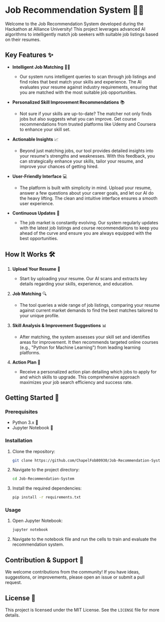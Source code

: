 # Job Recommendation System 🧑‍💼

Welcome to the Job Recommendation System developed during the Hackathon at Alliance University! This project leverages advanced AI algorithms to intelligently match job seekers with suitable job listings based on their resumes.

## Key Features ✨

- **Intelligent Job Matching** 🕵️‍♂️
  - Our system runs intelligent queries to scan through job listings and find roles that best match your skills and experience. The AI evaluates your resume against industry requirements, ensuring that you are matched with the most suitable job opportunities.

- **Personalized Skill Improvement Recommendations** 📚
  - Not sure if your skills are up-to-date? The matcher not only finds jobs but also suggests what you can improve. Get course recommendations from trusted platforms like Udemy and Coursera to enhance your skill set.

- **Actionable Insights** 📈
  - Beyond just matching jobs, our tool provides detailed insights into your resume's strengths and weaknesses. With this feedback, you can strategically enhance your skills, tailor your resume, and improve your chances of getting hired.

- **User-Friendly Interface** 💻
  - The platform is built with simplicity in mind. Upload your resume, answer a few questions about your career goals, and let our AI do the heavy lifting. The clean and intuitive interface ensures a smooth user experience.

- **Continuous Updates** 🔄
  - The job market is constantly evolving. Our system regularly updates with the latest job listings and course recommendations to keep you ahead of the curve and ensure you are always equipped with the best opportunities.

## How It Works 🛠️

1. **Upload Your Resume** 📄
   - Start by uploading your resume. Our AI scans and extracts key details regarding your skills, experience, and education.

2. **Job Matching** 🔍
   - The tool queries a wide range of job listings, comparing your resume against current market demands to find the best matches tailored to your unique profile.

3. **Skill Analysis & Improvement Suggestions** 📊
   - After matching, the system assesses your skill set and identifies areas for improvement. It then recommends targeted online courses (e.g., "Python for Machine Learning") from leading learning platforms.

4. **Action Plan** 📝
   - Receive a personalized action plan detailing which jobs to apply for and which skills to upgrade. This comprehensive approach maximizes your job search efficiency and success rate.

## Getting Started 🚀

### Prerequisites

- Python 3.x 🐍
- Jupyter Notebook 📓

### Installation

1. Clone the repository:
    ```bash
    git clone https://github.com/ChapelFob80930/Job-Recommendation-System.git
    ```
2. Navigate to the project directory:
    ```bash
    cd Job-Recommendation-System
    ```
3. Install the required dependencies:
    ```bash
    pip install -r requirements.txt
    ```

### Usage

1. Open Jupyter Notebook:
    ```bash
    jupyter notebook
    ```
2. Navigate to the notebook file and run the cells to train and evaluate the recommendation system.

## Contribution & Support 🤝

We welcome contributions from the community! If you have ideas, suggestions, or improvements, please open an issue or submit a pull request.

## License 📄

This project is licensed under the MIT License. See the `LICENSE` file for more details.

